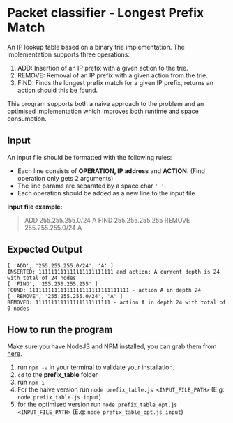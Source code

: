 # Packet classifier - Longest Prefix Match

An IP lookup table based on a binary trie implementation. 
The implementation  supports three operations: 

 1. ADD:  Insertion of an IP prefix with a given action to the trie.
 2. REMOVE: Removal of an IP prefix with a given action from the trie.
 3. FIND: Finds the longest prefix match for a given IP prefix, returns an action should this be found.

This program supports both a naive approach to the problem and an optimised implementation which improves both runtime and space consumption.
## Input

An input file should be formatted with the following rules:

 - Each line consists of **OPERATION, IP address** and **ACTION**. (Find operation only gets 2 arguments)
 - The line params are separated by a space char `' '`.
 - Each operation should be added as a new line to the input file.

**Input file example:**
>ADD 255.255.255.0/24 A
>FIND 255.255.255.255
>REMOVE 255.255.255.0/24 A

## Expected Output

    [ 'ADD', '255.255.255.0/24', 'A' ]
    INSERTED: 111111111111111111111111 and action: A current depth is 24 with total of 24 nodes
    [ 'FIND', '255.255.255.255' ]
    FOUND: 11111111111111111111111111111111 - action A in depth 24
    [ 'REMOVE', '255.255.255.0/24', 'A' ]
    REMOVED: 111111111111111111111111 - action A in depth 24 with total of 0 nodes


## How to run the program

Make sure you have  NodeJS and NPM installed, you can grab them from [here](https://nodejs.org/en/).
1.	run `npm -v` in your terminal to validate your installation.
2.	`cd` to the **prefix_table** folder
3.	run `npm i`
4.	For the naive version run `node prefix_table.js <INPUT_FILE_PATH>` (E.g: `node prefix_table.js input`)
5.	for the optimised version run  `node prefix_table_opt.js <INPUT_FILE_PATH>` (E.g: `node prefix_table_opt.js input`)